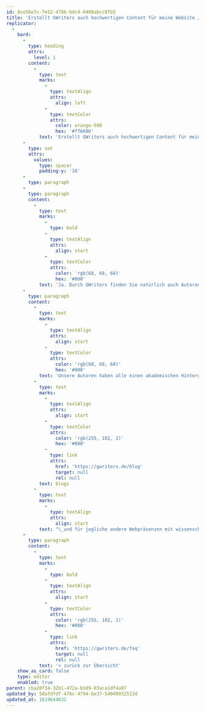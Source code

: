 ```yaml
---
id: 8ce56e7c-7e52-478b-bdc4-0408abcc8fb5
title: 'Erstellt GWriters auch hochwertigen Content für meine Website / meinen Blog?'
replicator:
  -
    bard:
      -
        type: heading
        attrs:
          level: 1
        content:
          -
            type: text
            marks:
              -
                type: textAlign
                attrs:
                  align: left
              -
                type: textColor
                attrs:
                  color: orange-500
                  hex: '#ff6606'
            text: 'Erstellt GWriters auch hochwertigen Content für meine Website / meinen Blog?'
      -
        type: set
        attrs:
          values:
            type: spacer
            padding-y: '16'
      -
        type: paragraph
      -
        type: paragraph
        content:
          -
            type: text
            marks:
              -
                type: bold
              -
                type: textAlign
                attrs:
                  align: start
              -
                type: textColor
                attrs:
                  color: 'rgb(68, 68, 68)'
                  hex: '#000'
            text: 'Ja. Durch GWriters finden Sie natürlich auch Autoren, welche mit viel Expertise und einer hohen Motivation an der Erstellung von Web-Content mitwirken. Dabei grenzt sich GWriters allerdings von den klassischen “SEO-Content-Schmieden” ab.'
      -
        type: paragraph
        content:
          -
            type: text
            marks:
              -
                type: textAlign
                attrs:
                  align: start
              -
                type: textColor
                attrs:
                  color: 'rgb(68, 68, 68)'
                  hex: '#000'
            text: 'Unsere Autoren haben alle einen akademischen Hintergrund und sind Spezialisten in Ihrem Fachbereich. Das bedeutet für Sie, dass Sie Content höchster Qualität erhalten. Unser Fokus liegt dabei naturgemäß auf Texten mit wissenschaftlichem Hintergrund, also z.B. für Arztpraxen, Anwaltskanzleien, Unternehmenswebsites und –'
          -
            type: text
            marks:
              -
                type: textAlign
                attrs:
                  align: start
              -
                type: textColor
                attrs:
                  color: 'rgb(255, 102, 2)'
                  hex: '#000'
              -
                type: link
                attrs:
                  href: 'https://gwriters.de/blog'
                  target: null
                  rel: null
            text: blogs
          -
            type: text
            marks:
              -
                type: textAlign
                attrs:
                  align: start
            text: "\_und für jegliche andere Webpräsenzen mit wissenschaftlichem Anspruch."
      -
        type: paragraph
        content:
          -
            type: text
            marks:
              -
                type: bold
              -
                type: textAlign
                attrs:
                  align: start
              -
                type: textColor
                attrs:
                  color: 'rgb(255, 102, 2)'
                  hex: '#000'
              -
                type: link
                attrs:
                  href: 'https://gwriters.de/faq'
                  target: null
                  rel: null
            text: '< zurück zur Übersicht'
    show_as_card: false
    type: editor
    enabled: true
parent: cba20f34-32b1-472a-b3d9-03aca1df4a07
updated_by: 5dafdfdf-476c-4794-be37-54949932513d
updated_at: 1619644632
---
```

